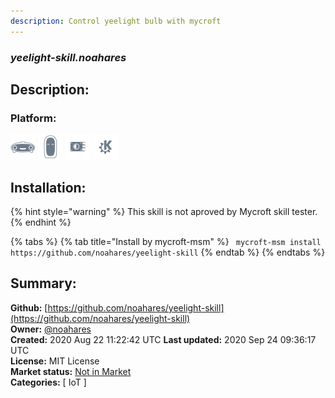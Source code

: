 ```yaml
---
description: Control yeelight bulb with mycroft
---
```


### _yeelight-skill.noahares_  
## Description:  
  
  
  
### Platform:  
 ![Mark I](../.gitbook/assets/mark-1-icon.png)  ![Mark II](../.gitbook/assets/mark-2-icon.png)  ![Picroft](../.gitbook/assets/picroft-icon.png)  ![plasmoid](../.gitbook/assets/kde.png)   
## Installation:  
{% hint style="warning" %}
This skill is not aproved by Mycroft skill tester.
{% endhint %}
    
{% tabs %}
{% tab title="Install by mycroft-msm" %}
``` mycroft-msm install https://github.com/noahares/yeelight-skill```
{% endtab %}
  {% endtabs %}
    
## Summary:  
**Github:** [https://github.com/noahares/yeelight-skill](https://github.com/noahares/yeelight-skill)  
**Owner:** [@noahares](https://github.com/noahares)  
**Created:** 2020 Aug 22 11:22:42 UTC  **Last updated:** 2020 Sep 24 09:36:17 UTC  
**License:** MIT License  
**Market status:** [Not in Market](https://market.mycroft.ai/skill/)  
**Categories:** [ IoT ]   
